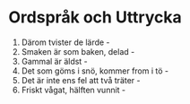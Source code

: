 # Ordspråk och Uttrycka 
1. Därom tvister de lärde - 
2. Smaken är som baken, delad - 
3. Gammal är äldst - 
4. Det som göms i snö, kommer from i tö -
5. Det är inte ens fel att två träter -
6. Friskt vågat, hälften vunnit - 
